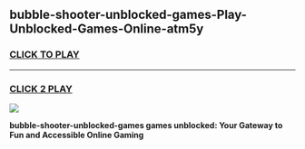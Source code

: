 
## bubble-shooter-unblocked-games-Play-Unblocked-Games-Online-atm5y
<h3>
<a href="https://premium76.site?title=bubble-shooter-unblocked-games&ref=24A">CLICK TO PLAY</a></h3>
<hr>

<h3>
<a href="https://premium76.site?title=bubble-shooter-unblocked-games&ref=24A">CLICK 2 PLAY</a>
  
</h3>

<a href="https://premium76.site?title=bubble-shooter-unblocked-games&ref=24A"><img src="https://clearcache.store/games.png"></a>


**bubble-shooter-unblocked-games games unblocked: Your Gateway to Fun and Accessible Online Gaming**
